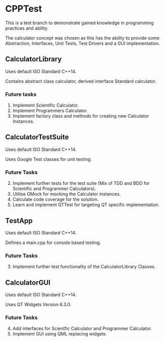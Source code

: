 # CPPTest
This is a test branch to demonstrate gained knowledge in programming practices and ability.

The calculator concept was chosen as this has the ability to provide some Abstraction, Interfaces,
Unit Tests, Test Drivers and a GUI implementation.

## CalculatorLibrary
Uses default ISO Standard C++14.

Contains abstract class calculator, derived interface Standard calculator.

### Future tasks

1. Implement Scientific Calculator.
2. Implement Programmers Calculator.
3. Implement factory class and methods for creating new Calculator Instances.

## CalculatorTestSuite
Uses default ISO Standard C++14.

Uses Google Test classes for unit testing.

### Future Tasks

2. Implement further tests for the test suite (Mix of TDD and BDD for Scientific and Programmer Calculators).
2. Utilise GMock for mocking the Calculator instances.
2. Calculate code coverage for the solution.
2. Learn and implement QTTest for targeting QT specific implementation.

## TestApp
Uses default ISO Standard C++14.

Defines a main.cpp for console based testing.

### Future Tasks

3. Implement further test functionality of the CalculatorLibrary Classes.

## CalculatorGUI
Uses default ISO Standard C++14.

Uses QT Widgets Version 6.3.0.

### Future Tasks

4. Add interfaces for Scientfic Calculator and Programmer Calculator.
4. Implement GUI using QML replacing widgets.
 
